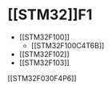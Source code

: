 # [[STM32]]F1
- [[STM32F100]]
	- [[STM32F100C4T6B]]
- [[STM32F102]]
- [[STM32F103]]


[[STM32F030F4P6]]